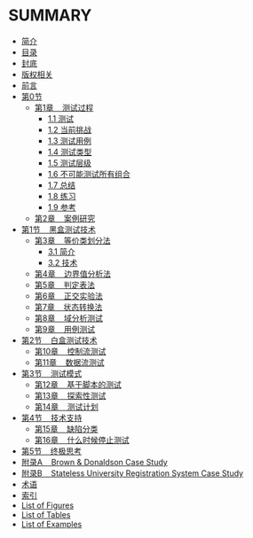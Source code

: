 # SUMMARY

- [简介](README.md)
- [目录](contents/contents.md)
- [封底](contents/backover.md)
- [版权相关](contents/a_practitioners_guide.md)
- [前言](contents/preface.md)
- [第0节]()
    - [第1章 &nbsp;&nbsp; 测试过程](section0/chapter1/overview.md)
      - [1.1 测试](section0/chapter1/testing.md)
      - [1.2 当前挑战](section0/chapter1/currentChallenges.md)
      - [1.3 测试用例](section0/chapter1/testCases.md)
      - [1.4 测试类型](section0/chapter1/typesOfTesting.md)
      - [1.5 测试层级](section0/chapter1/testingLevels.md)
      - [1.6 不可能测试所有组合](section0/chapter1/TheImpossibilityOfTestingEverything.md)
      - [1.7 总结](section0/chapter1/Summary.md)
      - [1.8 练习](section0/chapter1/Practice.md)
      - [1.9 参考](section0/chapter1/references.md)
    - [第2章 &nbsp;&nbsp; 案例研究](section0/chapter2/overview.md)
- [第1节 &nbsp;&nbsp; 黑盒测试技术](section1/section1.md)
    - [第3章 &nbsp;&nbsp; 等价类划分法](section1/chapter3/overview.md)
      - [3.1 简介](section1/chapter3/introduction.md)
      - [3.2 技术](section1/chapter3/Technique.md)
    - [第4章 &nbsp;&nbsp; 边界值分析法](section1/chapter4/overview.md)
    - [第5章 &nbsp;&nbsp; 判定表法](section1/chapter5/overview.md)
    - [第6章 &nbsp;&nbsp; 正交实验法](section1/chapter6/overview.md)
    - [第7章 &nbsp;&nbsp; 状态转换法](section1/chapter7/overview.md)
    - [第8章 &nbsp;&nbsp; 域分析测试](section1/chapter8/overview.md)
    - [第9章 &nbsp;&nbsp; 用例测试](section1/chapter9/overview.md)
- [第2节 &nbsp;&nbsp; 白盒测试技术]()
    - [第10章 &nbsp;&nbsp; 控制流测试]()
    - [第11章  &nbsp;&nbsp; 数据流测试]()
- [第3节 &nbsp;&nbsp; 测试模式]()
    - [第12章 &nbsp;&nbsp; 基于脚本的测试]()
    - [第13章 &nbsp;&nbsp; 探索性测试]()
    - [第14章 &nbsp;&nbsp; 测试计划]()
- [第4节 &nbsp;&nbsp; 技术支持]()
    - [第15章 &nbsp;&nbsp; 缺陷分类]()
    - [第16章 &nbsp;&nbsp; 什么时候停止测试]()
- [第5节 &nbsp;&nbsp; 终极思考]()
- [附录A &nbsp;&nbsp; Brown & Donaldson Case Study]()
- [附录B &nbsp;&nbsp; Stateless University Registration System Case Study]()
- [术语]()
- [索引]()
- [List of Figures]()
- [List of Tables]()
- [List of Examples]()